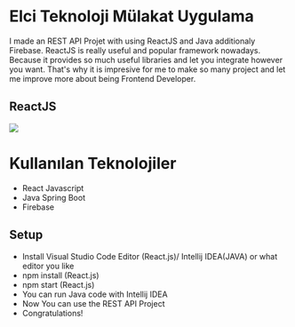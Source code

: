# Elci Teknoloji Mülakat Uygulama

I made an REST API Projet with using ReactJS and Java additionaly Firebase. ReactJS is really useful and popular framework nowadays. Because it provides so much useful libraries and let you integrate however you want. That's why it is impresive for me to make so many project and let me improve more about being Frontend Developer.

## ReactJS

<img src="GifFiles/MyBurger.gif">


# Kullanılan Teknolojiler

- React Javascript
- Java Spring Boot
- Firebase

## Setup

- Install Visual Studio Code Editor (React.js)/ Intellij IDEA(JAVA) or what editor you like
- npm install (React.js)
- npm start (React.js)
- You can run Java code with Intellij IDEA
- Now You can use the REST API Project
- Congratulations!
